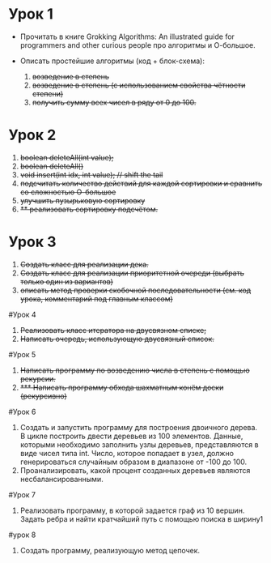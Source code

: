 # Урок 1
* Прочитать в книге Grokking Algorithms: An illustrated guide for programmers and other curious people про алгоритмы и О-большое.

* Описать простейшие алгоритмы (код + блок-схема):
  1. ~~возведение в степень~~
  2. ~~возведение в степень (с использованием свойства чётности степени)~~
  3. ~~получить сумму всех чисел в ряду от 0 до 100.~~

# Урок 2
1. ~~boolean deleteAll(int value);~~
2. ~~boolean deleteAll()~~
3. ~~void insert(int idx, int value); // shift the tail~~
4. ~~подсчитать количество действий для каждой сортировки и сравнить со сложностью О-большое~~
5. ~~улучшить пузырьковую сортировку~~
6. ~~** реализовать сортировку подсчётом.~~

# Урок 3
1. ~~Создать класс для реализации дека.~~
2. ~~Создать класс для реализации приоритетной очереди (выбрать только один из вариантов)~~
3. ~~описать метод проверки скобочной последовательности (см. код урока, комментарий под главным классом)~~

#Урок 4
1. ~~Реализовать класс итератора на двусвязном списке;~~
2. ~~Написать очередь, использующую двусвязный список.~~

#Урок 5
1. ~~Написать программу по возведению числа в степень с помощью рекурсии.~~
2. ~~*** Написать программу обхода шахматным конём доски (рекурсивно)~~

#Урок 6
1. Создать и запустить программу для построения двоичного дерева. В цикле построить двести деревьев из 100 элементов. Данные, которыми необходимо заполнить узлы деревьев, представляются в виде чисел типа int. Число, которое попадает в узел, должно генерироваться случайным образом в диапазоне от -100 до 100.
2. Проанализировать, какой процент созданных деревьев являются несбалансированными.

#Урок 7
1. Реализовать программу, в которой задается граф из 10 вершин. Задать ребра и найти кратчайший путь с помощью поиска в ширину1

#урок 8
1. Создать программу, реализующую метод цепочек.